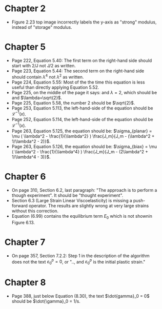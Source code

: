 # Chapter 2
* Figure 2.23 top image incorrectly labels the y-axis as "strong" modulus, instead of "storage" modulus.

# Chapter 5
* Page 222, Equation 5.40: The first term on the right-hand side should start with 2/J not J/2 as written.
* Page 223, Equation 5.44: The second term on the right-hand side should contain $\lambda^4$ not $\lambda^2$ as written.
* Page 224, Equation 5.55: Most of the the time this equation is less useful than directly applying Equation 5.52.
* Page 225, on the middle of the page it says: and $\lambda=2$, which should be and $\lambda=\sqrt{2}$.
* Page 225, Equation 5.58, the number 2 should be $\sqrt{2}$.
* Page 253, Equation 5.113, the left-hand-side of the equation should be $\mathcal{L}^{-1}(x)$.
* Page 252, Equation 5.114, the left-hand-side of the equation should be $\mathcal{L}^{-1}(x)$.
* Page 263, Equation 5.125, the equation should be: $\sigma_{planar} = \mu ( \lambda^2 - \frac{1}{\lambda^2} ) \frac{J_m}{J_m - (\lambda^2 + 1/\lambda^2 - 2)}$.
* Page 263, Equation 5.126, the equation should be: $\sigma_{biax} = \mu ( \lambda^2 - \frac{1}{\lambda^4} ) \frac{J_m}{J_m - (2\lambda^2 + 1/\lambda^4 - 3)}$.

# Chapter 6
* On page 310, Section 6.2, last paragraph: "The approach is to perform a though experiment". It should be "thought experiment".
* Section 6.3 (Large Strain Linear Viscoelasticity) is missing a push-forward operator. The results are slightly wrong at very large strains without this correction.
* Equation (6.99) contains the equilibrium term $E_0$ which is not shownin Figure 6.13.

# Chapter 7
* On page 357, Section 7.2.2: Step 1 in the description of the algorithm does not the text $\varepsilon_0^p=0$, or ".., and $\varepsilon_0^p$ is the initial plastic strain."

# Chapter 8
* Page 388, just below Equation (8.30), the text $\dot{gamma}_0 = 0$ should be $\dot{\gamma}_0 = 1/s.
